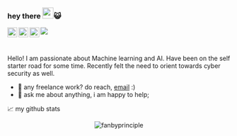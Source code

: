 ### hey there <img src="https://media.giphy.com/media/hvRJCLFzcasrR4ia7z/giphy.gif" width="25px">😺
<a href="https://www.instagram.com/fanbyprinciple/">
  <img align="left" alt="fanbyprinciple's Instagram" width="22px" src="https://raw.githubusercontent.com/hussainweb/hussainweb/main/icons/instagram.png" />
</a>

<a href="https://twitter.com/fanbyprinciple">
  <img align="left" alt="fanbyprinciple | Twitter" width="22px" src="https://raw.githubusercontent.com/peterthehan/peterthehan/master/assets/twitter.svg" />
</a>

<a href="https://www.linkedin.com/in/fanbyprincple/">
  <img align="left" alt="fanbyprinicple LinkedIN" width="22px" src="https://raw.githubusercontent.com/peterthehan/peterthehan/master/assets/linkedin.svg" />
</a>

![](https://visitor-badge.glitch.me/badge?page_id=abhisheknaiidu.abhisheknaiidu)

<br />

Hello! I am passionate about Machine learning and AI. Have been on the self starter road for some time. Recently felt the need to orient towards cyber security as well. 

- 💼 any freelance work? do reach, [email](mailto:fanbyprinciple@gmail.com) :)
- 💬 ask me about anything, i am happy to help;


📈 my github stats

<p align="center"> <img src="https://github-readme-stats.vercel.app/api?username=fanbyprinciple&show_icons=true&theme=gotham" alt="fanbyprinciple" />




